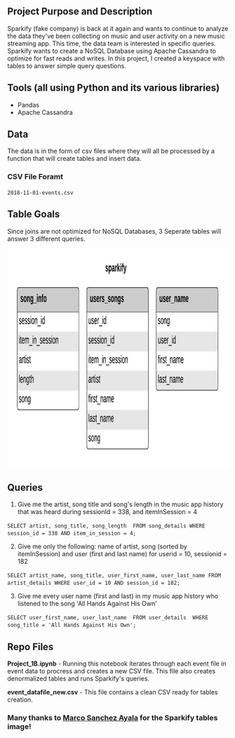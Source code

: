 ## Project Purpose and Description

Sparkify (fake company) is back at it again and wants to continue to analyze the data they've been collecting on music and user activity on a new music streaming app.  This time, the data team is interested in specific queries.  Sparkify wants to create a NoSQL Database using Apache Cassandra to optimize for fast reads and writes.  In this project, I created a keyspace with tables to answer simple query questions.  

## Tools (all using Python and its various libraries)
   - Pandas
   - Apache Cassandra
   
## Data

The data is in the form of csv files where they will all be processed by a function that will create tables and insert data.  

### CSV File Foramt

   `2018-11-01-events.csv`


## Table Goals
 
Since joins are not optimized for NoSQL Databases, 3 Seperate tables will answer 3 different queries.  

<p align="center">
<img src="sparkify_cassandra_tables.jpeg" width="700" height="500">
</p>

##  Queries

1) Give me the artist, song title and song's length in the music app history that was heard during sessionId = 338, and itemInSession = 4

`SELECT artist, song_title, song_length 
FROM song_details
WHERE session_id = 338 AND item_in_session = 4;`

2) Give me only the following: name of artist, song (sorted by itemInSession) and user (first and last name) for userid = 10, sessionid = 182

`SELECT artist_name, song_title, user_first_name, user_last_name
FROM artist_details
WHERE user_id = 10 AND session_id = 182;`

3) Give me every user name (first and last) in my music app history who listened to the song 'All Hands Against His Own'

`SELECT user_first_name, user_last_name 
FROM user_details 
WHERE song_title = 'All Hands Against His Own';`

## Repo Files

**Project_1B.ipynb** - Running this notebook iterates through each event file in event data to procress and creates a new CSV file.  This file also creates denormalized tables and runs Sparkify's queries.

**event_datafile_new.csv** -  This file contains a clean CSV ready for tables creation.  

### Many thanks to [Marco Sanchez Ayala](https://github.com/msanchez-ayala) for the Sparkify tables image!
